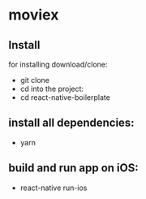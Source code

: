 # moviex

## Install
for installing download/clone:
- git clone 
- cd into the project:
- cd react-native-boilerplate

## install all dependencies:
- yarn

## build and run app on iOS:
- react-native run-ios

